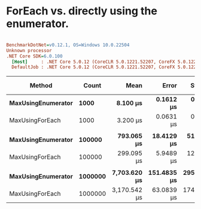 # ForEach vs. directly using the enumerator.

``` ini

BenchmarkDotNet=v0.12.1, OS=Windows 10.0.22504
Unknown processor
.NET Core SDK=6.0.100
  [Host]     : .NET Core 5.0.12 (CoreCLR 5.0.1221.52207, CoreFX 5.0.1221.52207), X64 RyuJIT
  DefaultJob : .NET Core 5.0.12 (CoreCLR 5.0.1221.52207, CoreFX 5.0.1221.52207), X64 RyuJIT


```
|             Method |   Count |         Mean |       Error |      StdDev |       Median | Ratio | RatioSD |  Gen 0 | Gen 1 | Gen 2 | Allocated |
|------------------- |-------- |-------------:|------------:|------------:|-------------:|------:|--------:|-------:|------:|------:|----------:|
| **MaxUsingEnumerator** |    **1000** |     **8.100 μs** |   **0.1612 μs** |   **0.3736 μs** |     **8.023 μs** |  **2.53** |    **0.17** | **0.0076** |     **-** |     **-** |      **40 B** |
|    MaxUsingForEach |    1000 |     3.200 μs |   0.0631 μs |   0.1536 μs |     3.189 μs |  1.00 |    0.00 |      - |     - |     - |         - |
|                    |         |              |             |             |              |       |         |        |       |       |           |
| **MaxUsingEnumerator** |  **100000** |   **793.065 μs** |  **18.4129 μs** |  **51.6316 μs** |   **783.599 μs** |  **2.65** |    **0.20** |      **-** |     **-** |     **-** |      **40 B** |
|    MaxUsingForEach |  100000 |   299.095 μs |   5.9489 μs |  12.9325 μs |   297.733 μs |  1.00 |    0.00 |      - |     - |     - |         - |
|                    |         |              |             |             |              |       |         |        |       |       |           |
| **MaxUsingEnumerator** | **1000000** | **7,703.620 μs** | **151.4835 μs** | **295.4569 μs** | **7,726.859 μs** |  **2.45** |    **0.16** |      **-** |     **-** |     **-** |      **40 B** |
|    MaxUsingForEach | 1000000 | 3,170.542 μs |  63.0839 μs | 174.8051 μs | 3,120.831 μs |  1.00 |    0.00 |      - |     - |     - |         - |
